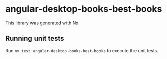 # angular-desktop-books-best-books

This library was generated with [Nx](https://nx.dev).

## Running unit tests

Run `nx test angular-desktop-books-best-books` to execute the unit tests.
